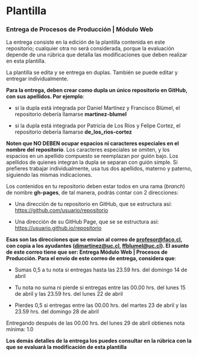 # Plantilla

### Entrega de Procesos de Producción | Módulo Web

La entrega consiste en la edición de la plantilla contenida en este repositorio; cualquier otra no será considerada, porque la evaluación depende de una rúbrica que detalla las modificaciones que deben realizar en esta plantilla.

La plantilla se edita y se entrega en duplas. También se puede editar y entregar individualmente. 

**Para la entrega, deben crear como dupla un único repositorio en GitHub, con sus apellidos. Por ejemplo**: 

- si la dupla está integrada por Daniel Martínez y Francisco Blümel, el repositorio debería llamarse **martinez-blumel**

- si la dupla está integrada por Patricia de Los Ríos y Felipe Cortez, el repositorio debería llamarse **de_los_rios-cortez**

**Noten que NO DEBEN ocupar espacios ni caracteres especiales en el nombre del repositorio**. Los caracteres especiales se omiten, y los espacios en un apellido compuesto se reemplazan por guión bajo. Los apellidos de quienes integran la dupla se separan con guión simple. Si prefieres trabajar individualmente, usa tus dos apellidos, materno y paterno, siguiendo las mismas indicaciones. 

Los contenidos en tu repositorio deben estar todos en una rama (*branch*) de nombre **gh-pages**, de tal manera, podrás contar con 2 direcciones:

- Una dirección de tu repositorio en GitHub, que se estructura así: https://github.com/usuario/repositorio

- Una dirección de su GitHub Page, que se se estructura así: https://usuario.github.io/repositorio

**Esas son las direcciones que se envían al correo de profesor@faco.cl, con copia a los ayudantes (dimartinez@uc.cl, ffblumel@uc.cl). El asunto de este correo tiene que ser: Entrega Módulo Web | Procesos de Producción. Para el envío de este correo de entrega, considera que**: 

- Sumas 0,5 a tu nota si entregas hasta las 23.59 hrs. del domingo 14 de abril

- Tu nota no suma ni pierde si entregas entre las 00.00 hrs. del lunes 15 de abril y las 23.59 hrs. del lunes 22 de abril

- Pierdes 0,5 si entregas entre las 00.00 hrs. del martes 23 de abril y las 23.59 hrs. del domingo 28 de abril

Entregando después de las 00.00 hrs. del lunes 29 de abril obtienes nota mínima: 1.0

**Los demás detalles de la entrega los puedes consultar en la rúbrica con la que se evaluará la modificación de esta plantilla**
